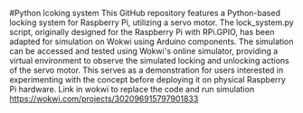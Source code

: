 #Python lcoking system 
This GitHub repository features a Python-based locking system for Raspberry Pi, utilizing a servo motor. The lock_system.py script, originally designed for the Raspberry Pi with RPi.GPIO, has been adapted for simulation on Wokwi using Arduino components. The simulation can be accessed and tested using Wokwi's online simulator, providing a virtual environment to observe the simulated locking and unlocking actions of the servo motor. This serves as a demonstration for users interested in experimenting with the concept before deploying it on physical Raspberry Pi hardware. Link in wokwi to replace the code and run simulation https://wokwi.com/projects/302096915797901833

